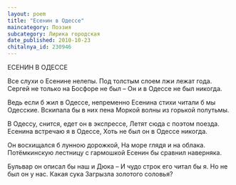```yaml
---
layout: poem
title: "Есенин в Одессе"
maincategory: Поэзия
subcategory: Лирика городская
date_published: 2010-10-23
chitalnya_id: 230946
---
```




ЕСЕНИН В ОДЕССЕ

Все слухи о Есенине нелепы.
Под толстым слоем лжи лежат года.
Сергей не только на Босфоре не был –
Он и в Одессе не был никогда.

Ведь если б жил в Одессе, непременно
Есенина стихи читали б мы
Одесские. Вскипала бы в них пена
Моркой волны из горькой полутьмы.

В Одессу, снится, едет он в экспрессе,
Летят сюда с поэтом поезда.
Есенина встречаю я в Одессе,
Хоть не был он в Одессе никогда.

Он восхищался б лунною дорожкой,
На море глядя и на облака.
Потёмкинскую лестницу с гармошкой
Есенин бы сравнил наверняка.

Бульвар он описал бы наш и Дюка –
И чудо строк его читал бы я.
Но не был он у нас. Какая сука
Загрызла золотого соловья?






